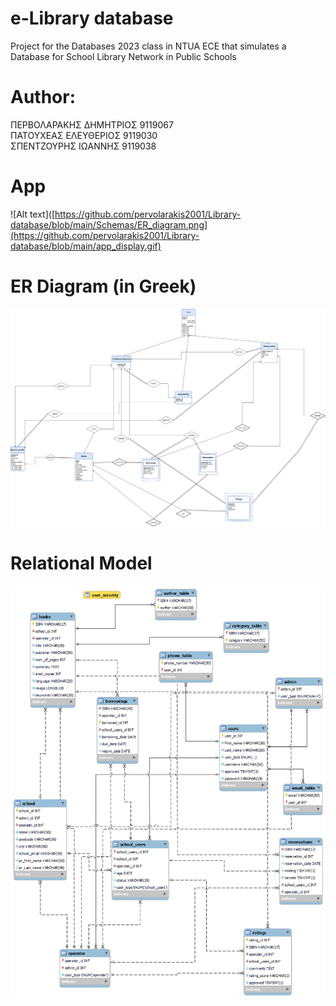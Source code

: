 # e-Library database
Project for the Databases 2023 class in NTUA ECE that simulates a Database for School Library Network in Public Schools
# Author:
ΠΕΡΒΟΛΑΡΑΚΗΣ ΔΗΜΗΤΡΙΟΣ  9119067\
ΠΑΤΟΥΧΕΑΣ ΕΛΕΥΘΕΡΙΟΣ 9119030 \
ΣΠΕΝΤΖΟΥΡΗΣ ΙΩΑΝΝΗΣ 9119038

# App 
![Alt text]([https://github.com/pervolarakis2001/Library-database/blob/main/Schemas/ER_diagram.png](https://github.com/pervolarakis2001/Library-database/blob/main/app_display.gif) 
# ER Diagram (in Greek)
![Alt text](https://github.com/pervolarakis2001/Library-database/blob/main/Schemas/ER_diagram.png)
# Relational Model
![Alt text](https://github.com/pervolarakis2001/Library-database/blob/main/Schemas/Relational_schema.png)
